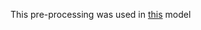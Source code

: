 This pre-processing was used in [this](https://github.com/Ignacio-Ibarra/NLP-Disasters/blob/master/VERSION%20FINAL/TP%202/Modelos/LSTM/LSTM_over_Keyword_Location_Cleaned_Text.ipynb) model
